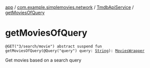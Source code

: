 [app](../../index.md) / [com.example.simplemovies.network](../index.md) / [TmdbApiService](index.md) / [getMoviesOfQuery](./get-movies-of-query.md)

# getMoviesOfQuery

`@GET("3/search/movie") abstract suspend fun getMoviesOfQuery(@Query("query") query: `[`String`](https://kotlinlang.org/api/latest/jvm/stdlib/kotlin/-string/index.html)`): `[`MoviesWrapper`](../../com.example.simplemovies.domain/-movies-wrapper/index.md)

Get movies based on a search query

